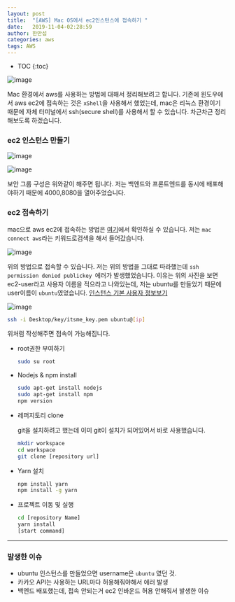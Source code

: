```yaml
---
layout: post
title:  "[AWS] Mac OS에서 ec2인스턴스에 접속하기 "
date:   2019-11-04-02:28:59
author: 한만섭
categories: aws
tags: AWS  
---
```


* TOC
{:toc}




![image](https://user-images.githubusercontent.com/46010705/68089166-67728f80-fea9-11e9-88fb-ac1b8ba232f1.png)



Mac 환경에서 aws를 사용하는 방법에 대해서 정리해보려고 합니다. 기존에 윈도우에서 aws ec2에 접속하는 것은 `xShell`을 사용해서 했었는데, mac은 리눅스 환경이기 때문에 자체 터미널에서 ssh(secure shell)를 사용해서 할 수 있습니다.  차근차근 정리해보도록 하겠습니다. 

### ec2 인스턴스 만들기 

![image](https://user-images.githubusercontent.com/46010705/68089625-2630ae80-feae-11e9-82ef-ccc20ffee068.png)

![image](https://user-images.githubusercontent.com/46010705/68089656-7b6cc000-feae-11e9-95b9-66da473f0213.png)

보안 그룹 구성은 위와같이 해주면 됩니다. 저는 백엔드와 프론트엔드를 동시에 배포해야하기 때문에 4000,8080을 열어주었습니다.  





### ec2 접속하기 

mac으로 aws ec2에 접속하는 방법은 [여기](https://docs.aws.amazon.com/ko_kr/AWSEC2/latest/UserGuide/AccessingInstancesLinux.html)에서 확인하실 수 있습니다. 저는 `mac connect aws`라는 키워드로검색을 해서 들어갔습니다.  

![image](https://user-images.githubusercontent.com/46010705/68089715-2f6e4b00-feaf-11e9-928d-c616760b1669.png)

위의 방법으로 접속할 수 있습니다. 저는 위의 방법을 그대로 따라했는데 `ssh permission denied publickey `에러가 발생했었습니다. 이유는 위의 사진을 보면 ec2-user라고 사용자 이름을 적으라고 나와있는데, 저는 ubuntu를 만들었기 때문에 user이름이 `ubuntu`였었습니다.  [인스턴스 기본 사용자 정보보기](https://docs.aws.amazon.com/ko_kr/AWSEC2/latest/UserGuide/connection-prereqs.html#connection-prereqs-get-info-about-instance )

![image](https://user-images.githubusercontent.com/46010705/68089742-8b38d400-feaf-11e9-866c-3bc678ac2572.png)



```bash
ssh -i Desktop/key/itsme_key.pem ubuntu@[ip]
```

위처럼 작성해주면 접속이 가능해집니다. 





- root권한 부여하기 

  ```bash
  sudo su root
  ```

  

- Nodejs & npm install 

  ```bash
  sudo apt-get install nodejs
  sudo apt-get install npm 
  npm version
  ```

  

- 레퍼지토리 clone

  git을 설치하려고 했는데 이미 git이 설치가 되어있어서 바로 사용했습니다.  

  ```bash
  mkdir workspace
  cd workspace
  git clone [repository url]
  ```

- Yarn 설치 

  ```bash
  npm install yarn 
  npm install -g yarn 
  ```

- 프로젝트 이동 및 실행 

  ```bash
  cd [repository Name]
  yarn install 
  [start command]
  ```



***



### 발생한 이슈 

- ubuntu 인스턴스를 만들었으면 username은 `ubuntu` 였던 것.
- 카카오 API는 사용하는 URL마다 허용해줘야해서 에러 발생 
- 백엔드 배포했는데, 접속 안되는거 ec2 인바운드 허용 안해줘서 발생한 이슈 